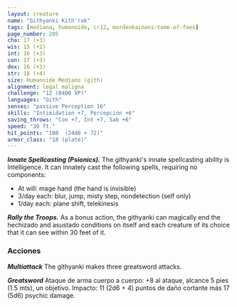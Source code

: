 ```yaml
---
layout: creature
name: "Githyanki Kith'rak"
tags: [mediana, humanoide, cr12, mordenkainens-tome-of-foes]
page_number: 205
cha: 17 (+3)
wis: 15 (+2)
int: 16 (+3)
con: 17 (+3)
dex: 16 (+3)
str: 18 (+4)
size: Humanoide Mediano (gith)
alignment: legal maligna
challenge: "12 (8400 XP)"
languages: "Gith"
senses: "passive Perception 16"
skills: "Intimidation +7, Percepción +6"
saving_throws: "Con +7, Int +7, Sab +6"
speed: "30 ft."
hit_points: "180  (24d8 + 72)"
armor_class: "18 (plate)"
---
```


***Innate Spellcasting (Psionics).*** The githyanki's innate spellcasting ability is Intelligence. It can innately cast the following spells, requiring no components:
* At will: mage hand (the hand is invisible)
* 3/day each: blur, jump, misty step, nondetection (self only)
* 1/day each: plane shift, telekinesis

***Rally the Troops.*** As a bonus action, the githyanki can magically end the hechizado and asustado conditions on itself and each creature of its choice that it can see within 30 feet of it.

### Acciones

***Multiattack*** The githyanki makes three greatsword attacks.

***Greatsword*** Ataque de arma cuerpo a cuerpo: +8 al ataque, alcance 5 pies (1.5 mts), un objetivo. Impacto: 11 (2d6 + 4) puntos de daño cortante más 17 (5d6) psychic damage.